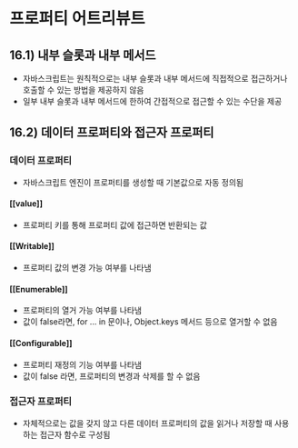 # 프로퍼티 어트리뷰트

## 16.1) 내부 슬롯과 내부 메서드
- 자바스크립트는 원칙적으로는 내부 슬롯과 내부 메서드에 직접적으로 접근하거나 호출할 수 있는 방법을 제공하지 않음
- 일부 내부 슬롯과 내부 메서드에 한하여 간접적으로 접근할 수 있는 수단을 제공

## 16.2) 데이터 프로퍼티와 접근자 프로퍼티
### 데이터 프로퍼티
- 자바스크립트 엔진이 프로퍼티를 생성할 때 기본값으로 자동 정의됨
#### [[value]]
- 프로퍼티 키를 통해 프로퍼티 값에 접근하면 반환되는 값
#### [[Writable]]
- 프로퍼티 값의 변경 가능 여부를 나타냄
#### [[Enumerable]]
- 프로퍼티의 열거 가능 여부를 나타냄
- 값이 false라면, for ... in 문이나, Object.keys 메서드 등으로 열거할 수 없음
#### [[Configurable]]
- 프로퍼티 재정의 기능 여부를 나타냄
- 값이 false 라면, 프로퍼티의 변경과 삭제를 할 수 없음
### 접근자 프로퍼티
- 자체적으로는 값을 갖지 않고 다른 데이터 프로퍼티의 값을 읽거나 저장할 때 사용하는 접근자 함수로 구성됨